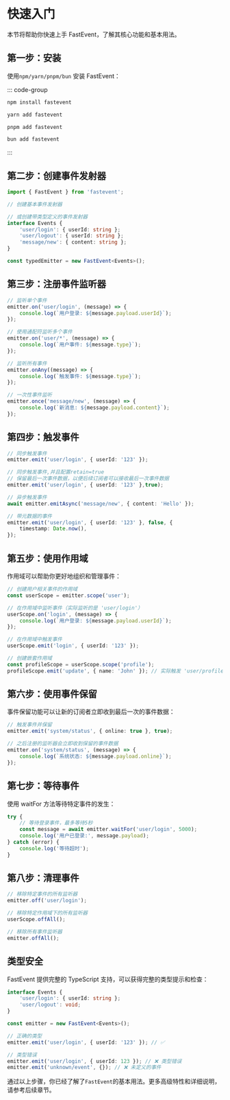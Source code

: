 # 快速入门

本节将帮助你快速上手 FastEvent，了解其核心功能和基本用法。

## 第一步：安装

使用`npm/yarn/pnpm/bun` 安装 FastEvent：

::: code-group

```bash [npm]
npm install fastevent
```

```bash [yarn]
yarn add fastevent
```

```bash [pnpm]
pnpm add fastevent
```

```bash [bun]
bun add fastevent
```

:::

## 第二步：创建事件发射器

```typescript
import { FastEvent } from 'fastevent';

// 创建基本事件发射器

// 或创建带类型定义的事件发射器
interface Events {
    'user/login': { userId: string };
    'user/logout': { userId: string };
    'message/new': { content: string };
}

const typedEmitter = new FastEvent<Events>();
```

## 第三步：注册事件监听器

```typescript
// 监听单个事件
emitter.on('user/login', (message) => {
    console.log(`用户登录: ${message.payload.userId}`);
});

// 使用通配符监听多个事件
emitter.on('user/*', (message) => {
    console.log(`用户事件: ${message.type}`);
});

// 监听所有事件
emitter.onAny((message) => {
    console.log(`触发事件: ${message.type}`);
});

// 一次性事件监听
emitter.once('message/new', (message) => {
    console.log(`新消息: ${message.payload.content}`);
});
```

## 第四步：触发事件

```typescript
// 同步触发事件
emitter.emit('user/login', { userId: '123' });

// 同步触发事件,并且配置retain=true
// 保留最后一次事件数据，以便后续订阅者可以接收最后一次事件数据
emitter.emit('user/login', { userId: '123' },true);

// 异步触发事件
await emitter.emitAsync('message/new', { content: 'Hello' });

// 带元数据的事件
emitter.emit('user/login', { userId: '123' }, false, {
    timestamp: Date.now(),
});
```

## 第五步：使用作用域

作用域可以帮助你更好地组织和管理事件：

```typescript
// 创建用户相关事件的作用域
const userScope = emitter.scope('user');

// 在作用域中监听事件（实际监听的是 'user/login'）
userScope.on('login', (message) => {
    console.log(`用户登录: ${message.payload.userId}`);
});

// 在作用域中触发事件
userScope.emit('login', { userId: '123' });

// 创建嵌套作用域
const profileScope = userScope.scope('profile');
profileScope.emit('update', { name: 'John' }); // 实际触发 'user/profile/update'
```

## 第六步：使用事件保留

事件保留功能可以让新的订阅者立即收到最后一次的事件数据：

```typescript
// 触发事件并保留
emitter.emit('system/status', { online: true }, true);

// 之后注册的监听器会立即收到保留的事件数据
emitter.on('system/status', (message) => {
    console.log(`系统状态: ${message.payload.online}`);
});
```

## 第七步：等待事件

使用 waitFor 方法等待特定事件的发生：

```typescript
try {
    // 等待登录事件，最多等待5秒
    const message = await emitter.waitFor('user/login', 5000);
    console.log('用户已登录:', message.payload);
} catch (error) {
    console.log('等待超时');
}
```

## 第八步：清理事件

```typescript
// 移除特定事件的所有监听器
emitter.off('user/login');

// 移除特定作用域下的所有监听器
userScope.offAll();

// 移除所有事件监听器
emitter.offAll();
```

## 类型安全

FastEvent 提供完整的 TypeScript 支持，可以获得完整的类型提示和检查：

```typescript
interface Events {
    'user/login': { userId: string };
    'user/logout': void;
}

const emitter = new FastEvent<Events>();

// 正确的类型
emitter.emit('user/login', { userId: '123' }); // ✅

// 类型错误
emitter.emit('user/login', { userId: 123 }); // ❌ 类型错误
emitter.emit('unknown/event', {}); // ❌ 未定义的事件
```

通过以上步骤，你已经了解了`FastEvent`的基本用法。更多高级特性和详细说明，请参考后续章节。
